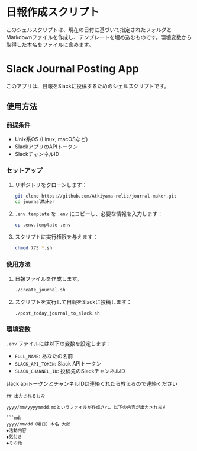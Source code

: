 # 日報作成スクリプト

このシェルスクリプトは、現在の日付に基づいて指定されたフォルダとMarkdownファイルを作成し、テンプレートを埋め込むものです。環境変数から取得した本名をファイルに含めます。

# Slack Journal Posting App

このアプリは、日報をSlackに投稿するためのシェルスクリプトです。

## 使用方法

### 前提条件

- Unix系OS (Linux, macOSなど)
- SlackアプリのAPIトークン
- SlackチャンネルID

### セットアップ

1. リポジトリをクローンします：

    ```bash
    git clone https://github.com/Atkiyama-relic/journal-maker.git
    cd journalMaker
    ```

2. `.env.template` を `.env` にコピーし、必要な情報を入力します：

    ```bash
    cp .env.template .env
    ```

3. スクリプトに実行権限を与えます：

    ```bash
    chmod 775 *.sh
    ```

### 使用方法

1. 日報ファイルを作成します。
    ```bash
    ./create_journal.sh
    ```

2. スクリプトを実行して日報をSlackに投稿します：

    ```bash
    ./post_today_journal_to_slack.sh
    ```

### 環境変数

`.env` ファイルには以下の変数を設定します：

- `FULL_NAME`: あなたの名前
- `SLACK_API_TOKEN`: Slack APIトークン
- `SLACK_CHANNEL_ID`: 投稿先のSlackチャンネルID

slack apiトークンとチャンネルIDは連絡くれたら教えるので連絡ください

```
## 出力されるもの

yyyy/mm/yyyymmdd.mdというファイルが作成され、以下の内容が出力されます

```md:
yyyy/mm/dd（曜日）本名 太郎
◆活動内容
◆気付き
◆その他

```
